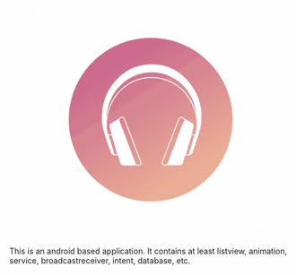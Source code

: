 <h1 align="center"> <center><img src="https://github.com/RiyaShah08/REBEAT_Music_Application/blob/master/Music.gif"  width="400"></h1>

This is an android based application. It contains at least listview, animation, service, broadcastreceiver, intent, database, etc. 

